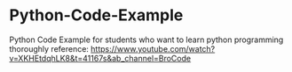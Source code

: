 # Python-Code-Example




Python Code Example for students who want to learn python programming thoroughly
reference: https://www.youtube.com/watch?v=XKHEtdqhLK8&t=41167s&ab_channel=BroCode
